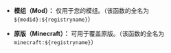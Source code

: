 * **模组（Mod）：** 仅用于您的模组。（该函数的全名为`${modid}:${registryname}`）

* **原版（Minecraft）：** 可用于覆盖原版。（该函数的全名为`minecraft:${registryname}`）
